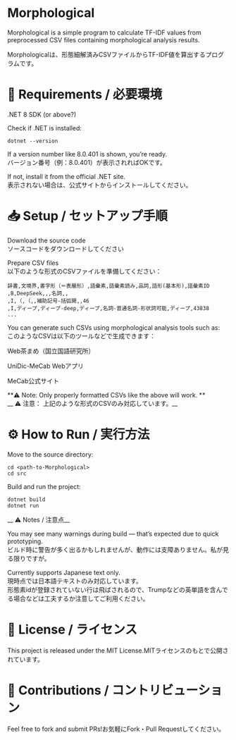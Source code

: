 # Morphological

Morphological is a simple program to calculate TF-IDF values from preprocessed CSV files containing morphological analysis results.

Morphologicalは、形態細解済みCSVファイルからTF-IDF値を算出するプログラムです。

# 🏦 Requirements / 必要環境

.NET 8 SDK (or above?)

Check if .NET is installed:
```
dotnet --version
```
If a version number like 8.0.401 is shown, you’re ready.   
バージョン番号（例：8.0.401）が表示されればOKです。   

If not, install it from the official .NET site.   
表示されない場合は、公式サイトからインストールしてください。   

# 📥 Setup / セットアップ手順

Download the source code   
ソースコードをダウンロードしてください   

Prepare CSV files   
以下のような形式のCSVファイルを準備してください：   
```
辞書,文境界,書字形（＝表層形）,語彙素,語彙素読み,品詞,語形(基本形),語彙素ID
,B,DeepSeek,,,名詞,,　
,I,（,（,,補助記号-括弧開,,46
,I,ディープ,ディープ-deep,ディープ,名詞-普通名詞-形状詞可能,ディープ,43838
...
```

You can generate such CSVs using morphological analysis tools such as:   
このようなCSVは以下のツールなどで生成できます：   

Web茶まめ（国立国語研究所）   

UniDic-MeCab Webアプリ   

MeCab公式サイト   

**⚠️ Note: Only properly formatted CSVs like the above will work. **   
__ ⚠️ 注意： 上記のような形式のCSVのみ対応しています。__

# ⚙️ How to Run / 実行方法

Move to the source directory:   
```
cd <path-to-Morphological>   
cd src
```
Build and run the project:
```
dotnet build
dotnet run
```
__ ⚠️ Notes / 注意点__   

You may see many warnings during build — that’s expected due to quick prototyping.   
ビルド時に警告が多く出るかもしれませんが、動作には支障ありません。私が見る限りですが。   

Currently supports Japanese text only.   
現時点では日本語テキストのみ対応しています。   
形態素idが登録されていない行は飛ばされるので、Trumpなどの英単語を含んでる場合などは工夫するか注意してご利用ください。   

# 📄 License / ライセンス

This project is released under the MIT License.MITライセンスのもとで公開されています。   

# 🤝 Contributions / コントリビューション

Feel free to fork and submit PRs!お気軽にFork・Pull Requestしてください。
